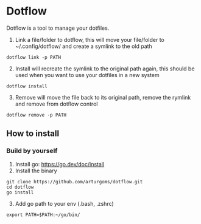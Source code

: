 # Dotflow

Dotflow is a tool to manage your dotfiles.

1. Link a file/folder to dotflow, this will move your file/folder to ~/.config/dotflow/ and create a symlink to the old path

```shell
dotflow link -p PATH
```

2. Install will recreate the symlink to the original path again, this should be used when you want to use your dotfiles in a new system

```shell
dotflow install
```

3. Remove will move the file back to its original path, remove the rymlink and remove from dotflow control

```shell
dotflow remove -p PATH
```

## How to install

### Build by yourself

1. Install go: https://go.dev/doc/install
2. Install the binary

```shell
git clone https://github.com/arturgoms/dotflow.git
cd dotflow
go install
```

3. Add go path to your env (.bash, .zshrc)

```shell
export PATH=$PATH:~/go/bin/
```
